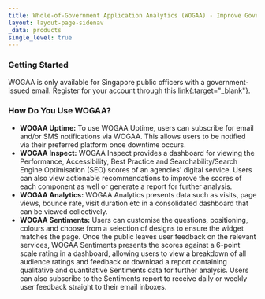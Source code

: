 ```yaml
---
title: Whole-of-Government Application Analytics (WOGAA) - Improve Government Services with Data
layout: layout-page-sidenav
_data: products
single_level: true
---
```


### Getting Started

WOGAA is only available for Singapore public officers with a government-issued email. Register for your account through this [link](https://go.gov.sg/wogaadp){:target="\_blank"}.

### How Do You Use WOGAA?

- **WOGAA Uptime:** To use WOGAA Uptime, users can subscribe for email and/or SMS notifications via WOGAA. This allows users to be notified via their preferred platform once downtime occurs.
- **WOGAA Inspect:** WOGAA Inspect provides a dashboard for viewing the Performance, Accessibility, Best Practice and Searchability/Search Engine Optimisation (SEO) scores of an agencies' digital service. Users can also view actionable recommendations to improve the scores of each component as well or generate a report for further analysis.
- **WOGAA Analytics:** WOGAA Analytics presents data such as visits, page views, bounce rate, visit duration etc in a consolidated dashboard that can be viewed collectively.
- **WOGAA Sentiments:** Users can customise the questions, positioning, colours and choose from a selection of designs to ensure the widget matches the page. Once the public leaves user feedback on the relevant services, WOGAA Sentiments presents the scores against a 6-point scale rating in a dashboard, allowing users to view a breakdown of all audience ratings and feedback or download a report containing qualitative and quantitative Sentiments data for further analysis. Users can also subscribe to the Sentiments report to receive daily or weekly user feedback straight to their email inboxes.
